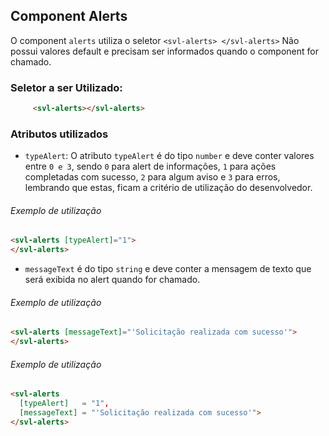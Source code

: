 ## Component Alerts

O component `alerts` utiliza o seletor `<svl-alerts> </svl-alerts>` Não possui valores default e precisam ser informados quando o component for chamado.

### Seletor a ser Utilizado:
```html
     <svl-alerts></svl-alerts>
```



### Atributos utilizados



- `typeAlert`: O atributo `typeAlert` é do tipo `number` e deve conter valores entre `0 e 3`, sendo `0` para alert de informações, `1` para ações completadas com sucesso, `2` para algum aviso e `3` para erros, lembrando que estas, ficam a critério de utilização do desenvolvedor.
###### Exemplo de utilização
```html
<svl-alerts [typeAlert]="1">
</svl-alerts>
```

- `messageText` é do tipo `string` e deve conter a mensagem de texto que será exibida no alert quando for chamado.
###### Exemplo de utilização
```html
<svl-alerts [messageText]="'Solicitação realizada com sucesso'">
</svl-alerts>
```

###### Exemplo de utilização
```html
<svl-alerts
  [typeAlert]   = "1",
  [messageText] = "'Solicitação realizada com sucesso'">
</svl-alerts>
```
